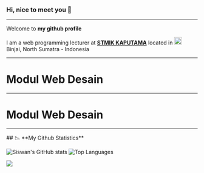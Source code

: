 ### Hi, nice to meet you 👋
<hr />
<p>Welcome to <b>my github profile</b></p>
<p>I am a web programming lecturer at <b><a href="http://kaputama.ac.id/">STMIK KAPUTAMA</a></b> located in <img src="https://cdn-icons-png.flaticon.com/512/323/323372.png" width="20" style="margin: 0; padding: 0;"/> Binjai, North Sumatra - Indonesia</p>
<hr />
<h1>Modul Web Desain</h1>
<hr />
<h1>Modul Web Desain</h1>
<hr />
## 📉 **My Github Statistics**

![Siswan's GitHub stats](https://github-readme-stats.vercel.app/api?username=siswansyahputra&hide=contribs,prs)
![Top Languages](https://github-readme-stats.vercel.app/api/top-langs/?username=siswansyahputra&layout=compact)

![](https://komarev.com/ghpvc/?username=siswansyahputra)
